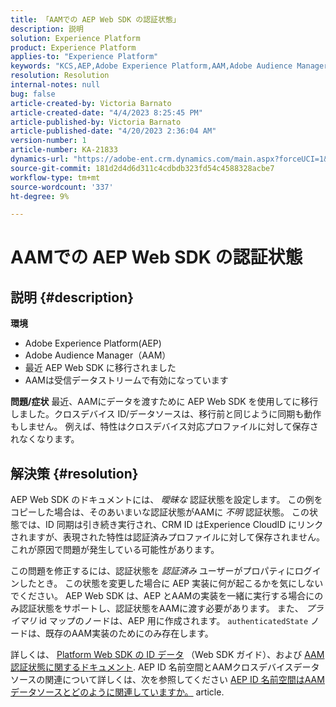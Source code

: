 ```yaml
---
title: 「AAMでの AEP Web SDK の認証状態」
description: 説明
solution: Experience Platform
product: Experience Platform
applies-to: "Experience Platform"
keywords: "KCS,AEP,Adobe Experience Platform,AAM,Adobe Audience Manager，認証状態，ID マップ，Web SDK，トラブルシューティング"
resolution: Resolution
internal-notes: null
bug: false
article-created-by: Victoria Barnato
article-created-date: "4/4/2023 8:25:45 PM"
article-published-by: Victoria Barnato
article-published-date: "4/20/2023 2:36:04 AM"
version-number: 1
article-number: KA-21833
dynamics-url: "https://adobe-ent.crm.dynamics.com/main.aspx?forceUCI=1&pagetype=entityrecord&etn=knowledgearticle&id=9d5663da-26d3-ed11-a7c7-6045bd006b25"
source-git-commit: 181d2d4d6d311c4cdbdb323fd54c4588328acbe7
workflow-type: tm+mt
source-wordcount: '337'
ht-degree: 9%

---
```


# AAMでの AEP Web SDK の認証状態

## 説明 {#description}

<b>環境</b>
- Adobe Experience Platform(AEP)
- Adobe Audience Manager（AAM）
- 最近 AEP Web SDK に移行されました
- AAMは受信データストリームで有効になっています

<b>問題/症状</b>
最近、AAMにデータを渡すために AEP Web SDK を使用してに移行しました。クロスデバイス ID/データソースは、移行前と同じように同期も動作もしません。 例えば、特性はクロスデバイス対応プロファイルに対して保存されなくなります。


## 解決策 {#resolution}


AEP Web SDK のドキュメントには、 *曖昧な* 認証状態を設定します。
この例をコピーした場合は、そのあいまいな認証状態がAAMに *不明* 認証状態。
この状態では、ID 同期は引き続き実行され、CRM ID はExperience CloudID にリンクされますが、表現された特性は認証済みプロファイルに対して保存されません。 これが原因で問題が発生している可能性があります。

この問題を修正するには、認証状態を *認証済み* ユーザーがプロパティにログインしたとき。
この状態を変更した場合に AEP 実装に何が起こるかを気にしないでください。
AEP Web SDK は、AEP とAAMの実装を一緒に実行する場合にのみ認証状態をサポートし、認証状態をAAMに渡す必要があります。
また、 *プライマリ* id マップのノードは、AEP 用に作成されます。 `authenticatedState` ノードは、既存のAAM実装のためにのみ存在します。

詳しくは、 [Platform Web SDK の ID データ](https://experienceleague.adobe.com/docs/experience-platform/edge/identity/overview.html?lang=ja) （Web SDK ガイド）、および [AAM認証状態に関するドキュメント](https://experienceleague.adobe.com/docs/id-service/using/reference/authenticated-state.html?lang=ja).
AEP ID 名前空間とAAMクロスデバイスデータソースの関連について詳しくは、次を参照してください [AEP ID 名前空間はAAMデータソースとどのように関連していますか。](https://experienceleague.adobe.com/docs/experience-cloud-kcs/kbarticles/KA-21305.html?lang=ja) article.


